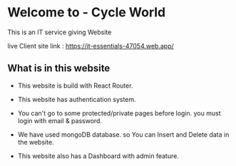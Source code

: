 # Welcome to - Cycle World
This is an IT service giving Website


 live Client site link : https://it-essentials-47054.web.app/


## What is in this website 
- This website is build with React Router.

- This website has authentication system. 

- You can't go to some protected/private pages before login. you must login with email & password.

- We have used mongoDB database. so You can Insert and Delete data in the website.

- This website also has a Dashboard with admin feature.
